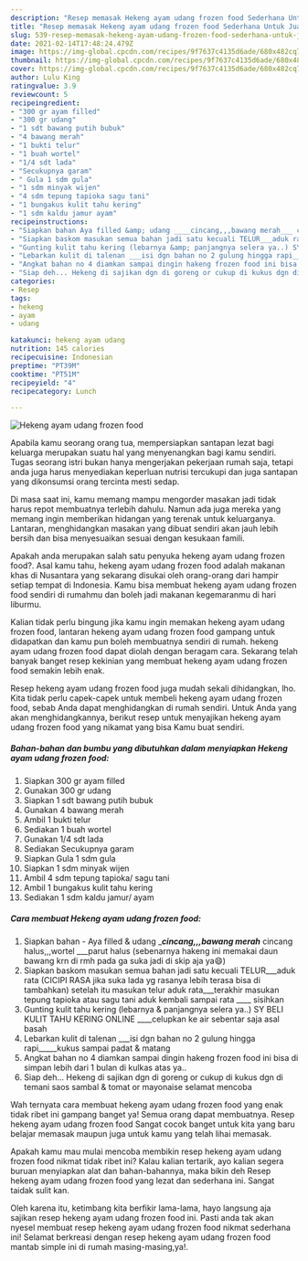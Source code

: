 ```yaml
---
description: "Resep memasak Hekeng ayam udang frozen food Sederhana Untuk Jualan"
title: "Resep memasak Hekeng ayam udang frozen food Sederhana Untuk Jualan"
slug: 539-resep-memasak-hekeng-ayam-udang-frozen-food-sederhana-untuk-jualan
date: 2021-02-14T17:48:24.479Z
image: https://img-global.cpcdn.com/recipes/9f7637c4135d6ade/680x482cq70/hekeng-ayam-udang-frozen-food-foto-resep-utama.jpg
thumbnail: https://img-global.cpcdn.com/recipes/9f7637c4135d6ade/680x482cq70/hekeng-ayam-udang-frozen-food-foto-resep-utama.jpg
cover: https://img-global.cpcdn.com/recipes/9f7637c4135d6ade/680x482cq70/hekeng-ayam-udang-frozen-food-foto-resep-utama.jpg
author: Lulu King
ratingvalue: 3.9
reviewcount: 5
recipeingredient:
- "300 gr ayam filled"
- "300 gr udang"
- "1 sdt bawang putih bubuk"
- "4 bawang merah"
- "1 bukti telur"
- "1 buah wortel"
- "1/4 sdt lada"
- "Secukupnya garam"
- " Gula 1 sdm gula"
- "1 sdm minyak wijen"
- "4 sdm tepung tapioka sagu tani"
- "1 bungakus kulit tahu kering"
- "1 sdm kaldu jamur ayam"
recipeinstructions:
- "Siapkan bahan Aya filled &amp; udang ____cincang,,,bawang merah___ cincang halus,,,wortel ___parut halus (sebenarnya hakeng ini memakai daun bawang krn di rmh pada ga suka jadi di skip aja ya😄)"
- "Siapkan baskom masukan semua bahan jadi satu kecuali TELUR___aduk rata (CICIPI RASA jika suka lada yg rasanya lebih terasa bisa di tambahkan) setelah itu masukan telur aduk rata___terakhir masukan tepung tapioka atau sagu tani aduk kembali sampai rata ____ sisihkan"
- "Gunting kulit tahu kering (lebarnya &amp; panjangnya selera ya..) SY BELI KULIT TAHU KERING ONLINE ____celupkan ke air sebentar saja asal basah"
- "Lebarkan kulit di talenan ___isi dgn bahan no 2 gulung hingga rapi_____kukus sampai padat &amp; matang"
- "Angkat bahan no 4 diamkan sampai dingin hakeng frozen food ini bisa di simpan lebih dari 1 bulan di kulkas atas ya.."
- "Siap deh... Hekeng di sajikan dgn di goreng or cukup di kukus dgn di temani saos sambal &amp; tomat or mayonaise selamat mencoba"
categories:
- Resep
tags:
- hekeng
- ayam
- udang

katakunci: hekeng ayam udang 
nutrition: 145 calories
recipecuisine: Indonesian
preptime: "PT39M"
cooktime: "PT51M"
recipeyield: "4"
recipecategory: Lunch

---
```



![Hekeng ayam udang frozen food](https://img-global.cpcdn.com/recipes/9f7637c4135d6ade/680x482cq70/hekeng-ayam-udang-frozen-food-foto-resep-utama.jpg)

Apabila kamu seorang orang tua, mempersiapkan santapan lezat bagi keluarga merupakan suatu hal yang menyenangkan bagi kamu sendiri. Tugas seorang istri bukan hanya mengerjakan pekerjaan rumah saja, tetapi anda juga harus menyediakan keperluan nutrisi tercukupi dan juga santapan yang dikonsumsi orang tercinta mesti sedap.

Di masa  saat ini, kamu memang mampu mengorder masakan jadi tidak harus repot membuatnya terlebih dahulu. Namun ada juga mereka yang memang ingin memberikan hidangan yang terenak untuk keluarganya. Lantaran, menghidangkan masakan yang dibuat sendiri akan jauh lebih bersih dan bisa menyesuaikan sesuai dengan kesukaan famili. 



Apakah anda merupakan salah satu penyuka hekeng ayam udang frozen food?. Asal kamu tahu, hekeng ayam udang frozen food adalah makanan khas di Nusantara yang sekarang disukai oleh orang-orang dari hampir setiap tempat di Indonesia. Kamu bisa membuat hekeng ayam udang frozen food sendiri di rumahmu dan boleh jadi makanan kegemaranmu di hari liburmu.

Kalian tidak perlu bingung jika kamu ingin memakan hekeng ayam udang frozen food, lantaran hekeng ayam udang frozen food gampang untuk didapatkan dan kamu pun boleh membuatnya sendiri di rumah. hekeng ayam udang frozen food dapat diolah dengan beragam cara. Sekarang telah banyak banget resep kekinian yang membuat hekeng ayam udang frozen food semakin lebih enak.

Resep hekeng ayam udang frozen food juga mudah sekali dihidangkan, lho. Kita tidak perlu capek-capek untuk membeli hekeng ayam udang frozen food, sebab Anda dapat menghidangkan di rumah sendiri. Untuk Anda yang akan menghidangkannya, berikut resep untuk menyajikan hekeng ayam udang frozen food yang nikamat yang bisa Kamu buat sendiri.

<!--inarticleads1-->

##### Bahan-bahan dan bumbu yang dibutuhkan dalam menyiapkan Hekeng ayam udang frozen food:

1. Siapkan 300 gr ayam filled
1. Gunakan 300 gr udang
1. Siapkan 1 sdt bawang putih bubuk
1. Gunakan 4 bawang merah
1. Ambil 1 bukti telur
1. Sediakan 1 buah wortel
1. Gunakan 1/4 sdt lada
1. Sediakan Secukupnya garam
1. Siapkan  Gula 1 sdm gula
1. Siapkan 1 sdm minyak wijen
1. Ambil 4 sdm tepung tapioka/ sagu tani
1. Ambil 1 bungakus kulit tahu kering
1. Sediakan 1 sdm kaldu jamur/ ayam




<!--inarticleads2-->

##### Cara membuat Hekeng ayam udang frozen food:

1. Siapkan bahan - Aya filled &amp; udang ____cincang,,,bawang merah___ cincang halus,,,wortel ___parut halus (sebenarnya hakeng ini memakai daun bawang krn di rmh pada ga suka jadi di skip aja ya😄)
1. Siapkan baskom masukan semua bahan jadi satu kecuali TELUR___aduk rata (CICIPI RASA jika suka lada yg rasanya lebih terasa bisa di tambahkan) setelah itu masukan telur aduk rata___terakhir masukan tepung tapioka atau sagu tani aduk kembali sampai rata ____ sisihkan
1. Gunting kulit tahu kering (lebarnya &amp; panjangnya selera ya..) SY BELI KULIT TAHU KERING ONLINE ____celupkan ke air sebentar saja asal basah
1. Lebarkan kulit di talenan ___isi dgn bahan no 2 gulung hingga rapi_____kukus sampai padat &amp; matang
1. Angkat bahan no 4 diamkan sampai dingin hakeng frozen food ini bisa di simpan lebih dari 1 bulan di kulkas atas ya..
1. Siap deh... Hekeng di sajikan dgn di goreng or cukup di kukus dgn di temani saos sambal &amp; tomat or mayonaise selamat mencoba




Wah ternyata cara membuat hekeng ayam udang frozen food yang enak tidak ribet ini gampang banget ya! Semua orang dapat membuatnya. Resep hekeng ayam udang frozen food Sangat cocok banget untuk kita yang baru belajar memasak maupun juga untuk kamu yang telah lihai memasak.

Apakah kamu mau mulai mencoba membikin resep hekeng ayam udang frozen food nikmat tidak ribet ini? Kalau kalian tertarik, ayo kalian segera buruan menyiapkan alat dan bahan-bahannya, maka bikin deh Resep hekeng ayam udang frozen food yang lezat dan sederhana ini. Sangat taidak sulit kan. 

Oleh karena itu, ketimbang kita berfikir lama-lama, hayo langsung aja sajikan resep hekeng ayam udang frozen food ini. Pasti anda tak akan nyesel membuat resep hekeng ayam udang frozen food nikmat sederhana ini! Selamat berkreasi dengan resep hekeng ayam udang frozen food mantab simple ini di rumah masing-masing,ya!.

